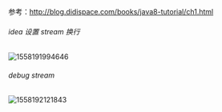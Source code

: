 参考：http://blog.didispace.com/books/java8-tutorial/ch1.html

###### idea 设置 stream 换行

![1558191994646](F:\hexo\vuepress\docs\.vuepress\picBak\1558191994646.png)

###### debug stream

![1558192121843](F:\hexo\vuepress\docs\.vuepress\picBak\1558192121843.png)